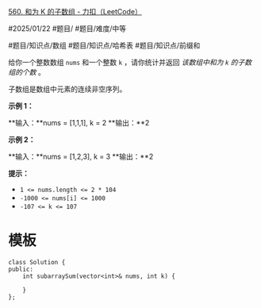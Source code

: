 [560. 和为 K 的子数组 - 力扣（LeetCode）](https://leetcode.cn/problems/subarray-sum-equals-k/description/)

#2025/01/22 #题目/ #题目/难度/中等

#题目/知识点/数组 #题目/知识点/哈希表 #题目/知识点/前缀和

给你一个整数数组 `nums` 和一个整数 `k` ，请你统计并返回 _该数组中和为 `k` 的子数组的个数_ 。

子数组是数组中元素的连续非空序列。

**示例 1：**

**输入：**nums = [1,1,1], k = 2
**输出：**2

**示例 2：**

**输入：**nums = [1,2,3], k = 3
**输出：**2

**提示：**

- `1 <= nums.length <= 2 * 104`
- `-1000 <= nums[i] <= 1000`
- `-107 <= k <= 107`

# 模板

```
class Solution {
public:
    int subarraySum(vector<int>& nums, int k) {
        
    }
};
```